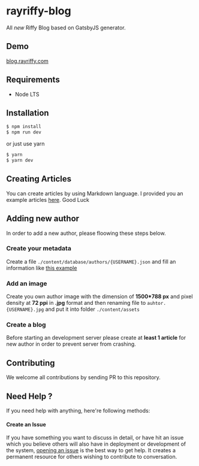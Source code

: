 rayriffy-blog
=============

All *new* Riffy Blog based on GatsbyJS generator.

Demo
----

[blog.rayriffy.com](https://blog.rayriffy.com)

Requirements
------------

-   Node LTS

Installation
------------

```sh
$ npm install
$ npm run dev
```

or just use yarn

```sh
$ yarn
$ yarn dev
```

Creating Articles
-----------------

You can create articles by using Markdown language. I provided you an example articles [here](content/blog/review-halozy/index.md). Good Luck

Adding new author
-----------------

In order to add a new author, please floowing these steps below.

### Create your metadata

Create a file `./content/database/authors/{USERNAME}.json` and fill an information like [this example](content/database/authors/rayriffy.json)

### Add an image

Create you own author image with the dimension of **1500*788 px** and pixel density at **72 ppi** in **.jpg** format and then renaming file to `auhtor.{USERNAME}.jpg` and put it into folder `./content/assets`

### Create a blog

Before starting an development server please create at **least 1 article** for new author in order to prevent server from crashing.

Contributing
------------

We welcome all contributions by sending PR to this repository.

Need Help ?
-----------

If you need help with anything, here're following methods:

#### Create an Issue

If you have something you want to discuss in detail, or have hit an issue which you believe others will also have in deployment or development of the system, [opening an issue](https://github.com/rayriffy/rayriffy-blog/issues) is the best way to get help. It creates a permanent resource for others wishing to contribute to conversation.
